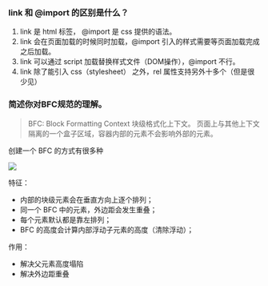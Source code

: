 

### link 和 @import 的区别是什么？

1. link 是 html 标签， @import 是 css 提供的语法。 
2. link 会在页面加载的时候同时加载，@import 引入的样式需要等页面加载完成之后加载。 
3. link 可以通过 script 加载替换样式文件（DOM操作），@import 不行。 
4. link 除了能引入 css（stylesheet） 之外，rel 属性支持另外十多个（但是很少见）

### 简述你对BFC规范的理解。

> BFC: Block Formatting Context 块级格式化上下文。
页面上与其他上下文隔离的一个盒子区域，容器内部的元素不会影响外部的元素。

创建一个 BFC 的方式有很多种

![](https://lantiany-1254329693.cos.ap-chongqing.myqcloud.com/blog/20220530162110.png)


特征：
- 内部的块级元素会在垂直方向上逐个排列；
- 同一个 BFC 中的元素，外边距会发生重叠；
- 每个元素默认都是靠左排列；
- BFC 的高度会计算内部浮动子元素的高度（清除浮动）；

作用：
- 解决父元素高度塌陷
- 解决外边距重叠


